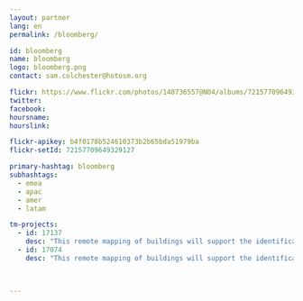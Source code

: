 ```yaml
---
layout: partner
lang: en
permalink: /bloomberg/

id: bloomberg
name: bloomberg
logo: bloomberg.png
contact: sam.colchester@hotosm.org

flickr: https://www.flickr.com/photos/140736557@N04/albums/72157709649329127
twitter: 
facebook: 
hoursname:
hourslink:

flickr-apikey: b4f0178b524610373b2b65bda51979ba
flickr-setId: 72157709649329127

primary-hashtag: bloomberg
subhashtags:
  - emea
  - apac
  - amer
  - latam

tm-projects:
  - id: 17137
    desc: "This remote mapping of buildings will support the identification and characterization of settlements, as well as the implementation of planned activities and largely the generation of data for humanitarian activities."
  - id: 17074
    desc: "This remote mapping of buildings will support the identification and characterization of settlements, as well as the implementation of planned activities and largely the generation of data for humanitarian activities."
    


---
```

